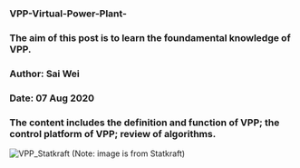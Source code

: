 ### VPP-Virtual-Power-Plant-
### The aim of this post is to learn the foundamental knowledge of VPP.
### Author: Sai Wei
### Date: 07 Aug 2020
### The content includes the definition and function of VPP; the control platform of VPP; review of algorithms.
![VPP_Statkraft](https://user-images.githubusercontent.com/43809989/89611371-a22dac00-d8af-11ea-9b54-bd5a556b8764.jpg)
(Note: image is from Statkraft)

